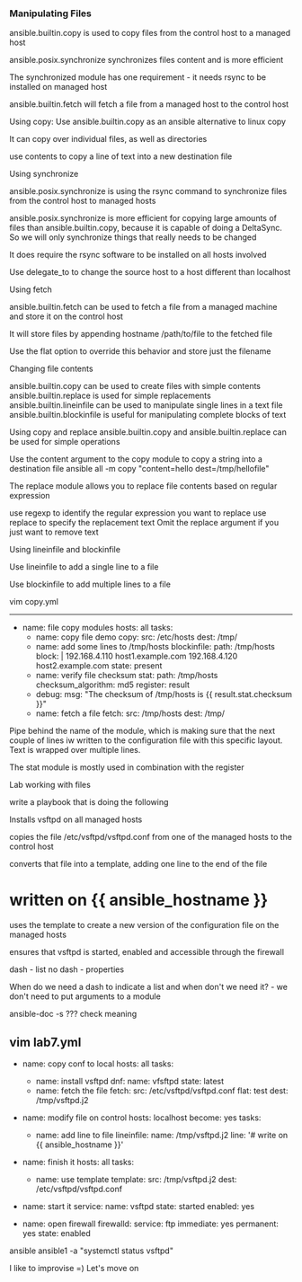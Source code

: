 ### Manipulating Files

ansible.builtin.copy is used to copy files from the control host to a managed host

ansible.posix.synchronize synchronizes files content and is more efficient

The synchronized module has one requirement - it needs rsync to be installed on managed host

ansible.builtin.fetch will fetch a file from a managed host to the control host


Using copy:
Use ansible.builtin.copy as an ansible alternative to linux copy

It can copy over individual files, as well as directories

use contents to copy a line of text into a new destination file

Using synchronize

ansible.posix.synchronize is using the rsync command to synchronize files from the control host to managed hosts

ansible.posix.synchronize is more efficient for copying large amounts of files than ansible.builtin.copy, because it is capable of doing a DeltaSync. So we will only synchronize things that really needs to be changed

It does require the rsync software to be installed on all hosts involved

Use delegate_to to change the source host to a host different than localhost

Using fetch

ansible.builtin.fetch can be used to fetch a file from a managed machine and store it on the control host

It will store files by appending hostname /path/to/file to the fetched file

Use the flat option to override this behavior and store just the filename



Changing file contents

ansible.builtin.copy can be used to create files with simple contents
ansible.builtin.replace is used for simple replacements
ansible.builtin.lineinfile can be used to manipulate single lines in  a text file
ansible.builtin.blockinfile is useful for manipulating complete blocks of text

Using copy and replace
ansible.builtin.copy and ansible.builtin.replace can be used for simple operations

Use the content argument to the copy module to copy a string into a destination file
  ansible all -m copy "content=hello dest=/tmp/hellofile"
  
The replace module allows you to replace file contents based on regular expression

 use regexp to identify the regular expression you want to replace
 use replace to specify the replacement text
 Omit the replace argument if you just want to remove text
 

Using lineinfile and blockinfile

Use lineinfile to add a single line to a file

Use blockinfile to add multiple lines to a file

vim copy.yml

---
- name: file copy modules
  hosts: all
  tasks:
  - name: copy file demo
    copy:
      src: /etc/hosts
      dest: /tmp/
  - name: add some lines to /tmp/hosts
    blockinfile:
      path: /tmp/hosts
      block: | 
        192.168.4.110 host1.example.com
        192.168.4.120 host2.example.com
      state: present
  - name: verify file checksum
    stat:
      path: /tmp/hosts
      checksum_algorithm: md5
    register: result
  - debug:
      msg: "The checksum of /tmp/hosts is {{ result.stat.checksum }}"
  - name: fetch a file
    fetch:
      src: /tmp/hosts
      dest: /tmp/
	  
Pipe behind the name of the module, which is making sure that the next couple of lines iw written to the configuration file with this specific layout. Text is wrapped over multiple lines.

The stat module is mostly used in combination with the register



Lab working with files

write a playbook that is doing the following

Installs vsftpd on all managed hosts

copies the file /etc/vsftpd/vsftpd.conf from one of the managed hosts to the control host

converts that file into a template, adding one line to the end of the file
# written on {{ ansible_hostname }}

uses the template to create a new version of the configuration file on the managed hosts

ensures that vsftpd is started, enabled and accessible through the firewall

dash - list
no dash - properties

When do we need a dash to indicate a list and when don't we need it? - we don't need to put arguments to a module

ansible-doc -s ??? check meaning

vim lab7.yml
---
 - name: copy conf to local
   hosts: all
   tasks:
   - name: install vsftpd
	 dnf:
	   name: vfsftpd
	   state: latest
   - name: fetch the file
	 fetch:
	   src: /etc/vsftpd/vsftpd.conf
	   flat: test
	   dest: /tmp/vsftpd.j2
		 
 - name: modify file on control
   hosts: localhost
   become: yes
   tasks:
    - name: add line to file
	  lineinfile:
	    name: /tmp/vsftpd.j2
		line: '# write on {{ ansible_hostname }}'
		
 - name: finish it
   hosts: all
   tasks:
    - name: use template
	  template:
	    src: /tmp/vsftpd.j2
		dest: /etc/vsftpd/vsftpd.conf
 - name: start it
   service:
     name: vsftpd
	 state: started
	 enabled: yes
 - name: open firewall
   firewalld:
     service: ftp
	 immediate: yes
	 permanent: yes
	 state: enabled
	 


ansible ansible1 -a "systemctl status vsftpd"

I like to improvise =)
Let's move on
